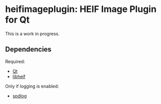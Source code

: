# heifimageplugin: HEIF Image Plugin for Qt
This is a work in progress.

## Dependencies
Required:
* [Qt](https://www.qt.io/)
* [libheif](https://github.com/strukturag/libheif)

Only if logging is enabled:
* [spdlog](https://github.com/gabime/spdlog)
